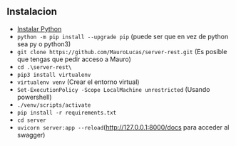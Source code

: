 ## Instalacion

- [Instalar Python](https://www.python.org/ftp/python/3.11.5/python-3.11.5-amd64.exe)
- `python -m pip install --upgrade pip` (puede ser que en vez de python sea py o python3)
- `git clone https://github.com/MauroLucas/server-rest.git` (Es posible que tengas que pedir acceso a Mauro)
- `cd .\server-rest\`
- `pip3 install virtualenv` 
- `virtualenv venv` (Crear el entorno virtual)
- `Set-ExecutionPolicy -Scope LocalMachine unrestricted` (Usando powershell)
- `./venv/scripts/activate`
- `pip install -r requirements.txt`
- `cd server`
- `uvicorn server:app --reload`(http://127.0.0.1:8000/docs para acceder al swagger)




